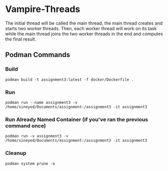 # Vampire-Threads
The initial thread will be called the main thread, the main thread creates and starts two worker threads. Then, each worker thread will work on its task while the main thread joins the two worker threads in the end and computes the final result.

## Podman Commands
### Build
```
podman build -t assignment3:latest -f docker/Dockerfile .
```
### Run
```
podman run --name assignment3 -v /home/sineyed/Documents/assignment:/assignment3 -it assignment3
```
### Run Already Named Container (if you've ran the previous command once)
```
podman run -v assignment3 -v /home/sineyed/Documents/assignment:/assignment3 -it assignment3
```
### Cleanup
```
podman system prune -a
```
